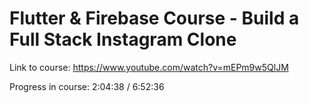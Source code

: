 # Flutter & Firebase Course - Build a Full Stack Instagram Clone

Link to course: https://www.youtube.com/watch?v=mEPm9w5QlJM

Progress in course: 2:04:38 / 6:52:36

